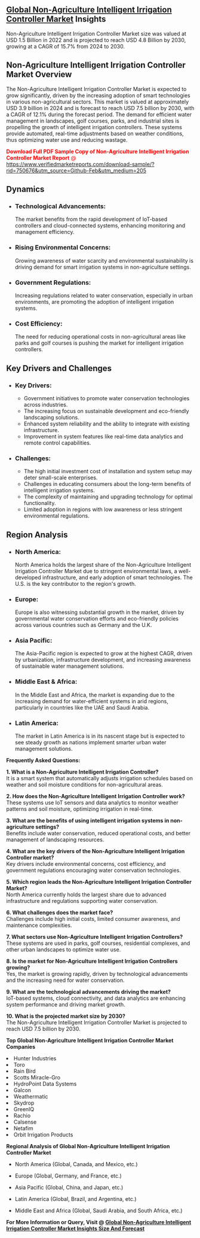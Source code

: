 <h2><a href="https://www.verifiedmarketreports.com/download-sample/?rid=750676&amp;utm_source=Github&amp;utm_medium=205" target="_blank">Global Non-Agriculture Intelligent Irrigation Controller Market</a> Insights</h2><p>Non-Agriculture Intelligent Irrigation Controller Market size was valued at USD 1.5 Billion in 2022 and is projected to reach USD 4.8 Billion by 2030, growing at a CAGR of 15.7% from 2024 to 2030.</p><p> <h2>Non-Agriculture Intelligent Irrigation Controller Market Overview</h2> <p>The Non-Agriculture Intelligent Irrigation Controller Market is expected to grow significantly, driven by the increasing adoption of smart technologies in various non-agricultural sectors. This market is valued at approximately USD 3.9 billion in 2024 and is forecast to reach USD 7.5 billion by 2030, with a CAGR of 12.1% during the forecast period. The demand for efficient water management in landscapes, golf courses, parks, and industrial sites is propelling the growth of intelligent irrigation controllers. These systems provide automated, real-time adjustments based on weather conditions, thus optimizing water use and reducing wastage.</p> <p><p><span class=""><span style="color: #ff0000;"><strong>Download Full PDF Sample Copy of Non-Agriculture Intelligent Irrigation Controller Market Report</strong> @ </span><a href="https://www.verifiedmarketreports.com/download-sample/?rid=750676&amp;utm_source=Github-Feb&amp;utm_medium=205" target="_blank">https://www.verifiedmarketreports.com/download-sample/?rid=750676&amp;utm_source=Github-Feb&amp;utm_medium=205</a></span></p></p> <h2>Dynamics</h2> <ul> <li><h3>Technological Advancements:</h3> The market benefits from the rapid development of IoT-based controllers and cloud-connected systems, enhancing monitoring and management efficiency.</li> <li><h3>Rising Environmental Concerns:</h3> Growing awareness of water scarcity and environmental sustainability is driving demand for smart irrigation systems in non-agriculture settings.</li> <li><h3>Government Regulations:</h3> Increasing regulations related to water conservation, especially in urban environments, are promoting the adoption of intelligent irrigation systems.</li> <li><h3>Cost Efficiency:</h3> The need for reducing operational costs in non-agricultural areas like parks and golf courses is pushing the market for intelligent irrigation controllers.</li> </ul> <h2>Key Drivers and Challenges</h2> <ul> <li><h3>Key Drivers:</h3> <ul> <li>Government initiatives to promote water conservation technologies across industries.</li> <li>The increasing focus on sustainable development and eco-friendly landscaping solutions.</li> <li>Enhanced system reliability and the ability to integrate with existing infrastructure.</li> <li>Improvement in system features like real-time data analytics and remote control capabilities.</li> </ul> </li> <li><h3>Challenges:</h3> <ul> <li>The high initial investment cost of installation and system setup may deter small-scale enterprises.</li> <li>Challenges in educating consumers about the long-term benefits of intelligent irrigation systems.</li> <li>The complexity of maintaining and upgrading technology for optimal functionality.</li> <li>Limited adoption in regions with low awareness or less stringent environmental regulations.</li> </ul> </li> </ul> <h2>Region Analysis</h2> <ul> <li><h3>North America:</h3> North America holds the largest share of the Non-Agriculture Intelligent Irrigation Controller Market due to stringent environmental laws, a well-developed infrastructure, and early adoption of smart technologies. The U.S. is the key contributor to the region's growth.</li> <li><h3>Europe:</h3> Europe is also witnessing substantial growth in the market, driven by governmental water conservation efforts and eco-friendly policies across various countries such as Germany and the U.K.</li> <li><h3>Asia Pacific:</h3> The Asia-Pacific region is expected to grow at the highest CAGR, driven by urbanization, infrastructure development, and increasing awareness of sustainable water management solutions.</li> <li><h3>Middle East & Africa:</h3> In the Middle East and Africa, the market is expanding due to the increasing demand for water-efficient systems in arid regions, particularly in countries like the UAE and Saudi Arabia.</li> <li><h3>Latin America:</h3> The market in Latin America is in its nascent stage but is expected to see steady growth as nations implement smarter urban water management solutions.</li> </ul> <p><strong>Frequently Asked Questions:</strong></p> <p><strong>1. What is a Non-Agriculture Intelligent Irrigation Controller?</strong><br> It is a smart system that automatically adjusts irrigation schedules based on weather and soil moisture conditions for non-agricultural areas.</p> <p><strong>2. How does the Non-Agriculture Intelligent Irrigation Controller work?</strong><br> These systems use IoT sensors and data analytics to monitor weather patterns and soil moisture, optimizing irrigation in real-time.</p> <p><strong>3. What are the benefits of using intelligent irrigation systems in non-agriculture settings?</strong><br> Benefits include water conservation, reduced operational costs, and better management of landscaping resources.</p> <p><strong>4. What are the key drivers of the Non-Agriculture Intelligent Irrigation Controller market?</strong><br> Key drivers include environmental concerns, cost efficiency, and government regulations encouraging water conservation technologies.</p> <p><strong>5. Which region leads the Non-Agriculture Intelligent Irrigation Controller Market?</strong><br> North America currently holds the largest share due to advanced infrastructure and regulations supporting water conservation.</p> <p><strong>6. What challenges does the market face?</strong><br> Challenges include high initial costs, limited consumer awareness, and maintenance complexities.</p> <p><strong>7. What sectors use Non-Agriculture Intelligent Irrigation Controllers?</strong><br> These systems are used in parks, golf courses, residential complexes, and other urban landscapes to optimize water use.</p> <p><strong>8. Is the market for Non-Agriculture Intelligent Irrigation Controllers growing?</strong><br> Yes, the market is growing rapidly, driven by technological advancements and the increasing need for water conservation.</p> <p><strong>9. What are the technological advancements driving the market?</strong><br> IoT-based systems, cloud connectivity, and data analytics are enhancing system performance and driving market growth.</p> <p><strong>10. What is the projected market size by 2030?</strong><br> The Non-Agriculture Intelligent Irrigation Controller Market is projected to reach USD 7.5 billion by 2030.</p> </p><p><strong>Top Global Non-Agriculture Intelligent Irrigation Controller Market Companies</strong></p><div data-test-id=""><p><li>Hunter Industries</li><li> Toro</li><li> Rain Bird</li><li> Scotts Miracle-Gro</li><li> HydroPoint Data Systems</li><li> Galcon</li><li> Weathermatic</li><li> Skydrop</li><li> GreenIQ</li><li> Rachio</li><li> Calsense</li><li> Netafim</li><li> Orbit Irrigation Products</li></p><div><strong>Regional Analysis of&nbsp;Global Non-Agriculture Intelligent Irrigation Controller Market</strong></div><ul><li dir="ltr"><p dir="ltr">North America&nbsp;(Global, Canada, and Mexico, etc.)</p></li><li dir="ltr"><p dir="ltr">Europe (Global, Germany, and France, etc.)</p></li><li dir="ltr"><p dir="ltr">Asia Pacific&nbsp;(Global, China, and Japan, etc.)</p></li><li dir="ltr"><p dir="ltr">Latin America&nbsp;(Global, Brazil, and Argentina, etc.)</p></li><li dir="ltr">Middle East and Africa&nbsp;(Global, Saudi Arabia, and South Africa, etc.)</li></ul><p><strong>For More Information or Query, Visit @&nbsp;</strong><strong><a href="https://www.verifiedmarketreports.com/product/non-agriculture-intelligent-irrigation-controller-market/?utm_source=Github&amp;utm_medium=205" target="_blank">Global Non-Agriculture Intelligent Irrigation Controller Market Insights Size And Forecast</a></strong></p></div>
